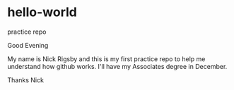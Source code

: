 # hello-world
practice repo

Good Evening

My name is Nick Rigsby and this is my first practice repo to help me understand how github works.
I'll have my Associates degree in December.

Thanks
Nick
